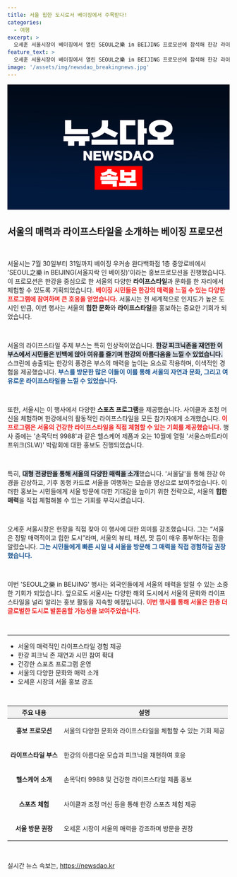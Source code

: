 ```yaml
---
title: 서울 힙한 도시로서 베이징에서 주목받다!
categories:
  - 여행
excerpt: >
  오세훈 서울시장이 베이징에서 열린 SEOUL之樂 in BEIJING 프로모션에 참석해 한강 라이프스타일을 체험했다. 한국의 매력을 직접 전하며, 서울의 자연과 스포츠를 한 자리에서 즐길 수 있는 기회를 제공했다.
feature_text: >
  오세훈 서울시장이 베이징에서 열린 SEOUL之樂 in BEIJING 프로모션에 참석해 한강 라이프스타일을 체험했다. 한국의 매력을 직접 전하며, 서울의 자연과 스포츠를 한 자리에서 즐길 수 있는 기회를 제공했다.
image: '/assets/img/newsdao_breakingnews.jpg'
---
```


<p><img src="/assets/img/newsdao_breakingnews.jpg" alt="implanttips 속보" /></p>

<h2 data-ke-size="size26">서울의 매력과 라이프스타일을 소개하는 베이징 프로모션</h2>

<p data-ke-size="size16">&nbsp;</p>

<p>서울시는 7월 30일부터 31일까지 베이징 우커송 완다백화점 1층 중앙로비에서 'SEOUL之樂 in BEIJING(서울지락 인 베이징)'이라는 홍보프로모션을 진행했습니다. 이 프로모션은 한강을 중심으로 한 서울의 다양한 <b>라이프스타일</b>과 문화를 한 자리에서 체험할 수 있도록 기획되었습니다. <b><span style="color: #ee2323;">베이징 시민들은 한강의 매력을 느낄 수 있는 다양한 프로그램에 참여하며 큰 호응을 얻었습니다.</span></b> 서울시는 전 세계적으로 인지도가 높은 도시인 만큼, 이번 행사는 서울의 <b>힙한 문화</b>와 <b>라이프스타일</b>을 홍보하는 중요한 기회가 되었습니다.</p>

<p data-ke-size="size16">&nbsp;</p>

<p>서울의 라이프스타일 주제 부스는 특히 인상적이었습니다. <b><span style="background-color: #21538527;">한강 피크닉존을 재연한 이 부스에서 시민들은 빈백에 앉아 여유를 즐기며 한강의 아름다움을 느낄 수 있었습니다.</span></b> 스크린에 송출되는 한강의 풍경은 부스의 매력을 높이는 요소로 작용하며, 이색적인 경험을 제공했습니다. <b><span style="color: #1a5490;">부스를 방문한 많은 이들이 이를 통해 서울의 자연과 문화, 그리고 여유로운 라이프스타일을 느낄 수 있었습니다.</span></b></p>

<p data-ke-size="size16">&nbsp;</p>

<p>또한, 서울시는 이 행사에서 다양한 <b>스포츠 프로그램</b>을 제공했습니다. 사이클과 조정 머신을 체험하며 한강에서의 활동적인 라이프스타일을 모든 참가자에게 소개했습니다. <b><span style="color: #ee2323;">이 프로그램은 서울의 건강한 라이프스타일을 직접 체험할 수 있는 기회를 제공했습니다.</span></b> 행사 중에는 '손목닥터 9988'과 같은 헬스케어 제품과 오는 10월에 열릴 '서울스마트라이프위크(SLW)' 박람회에 대한 홍보도 진행되었습니다. </p>

<p data-ke-size="size16">&nbsp;</p>

<p>특히, <b><span style="background-color: #21538527;">대형 전광판을 통해 서울의 다양한 매력을 소개</span></b>했습니다. '서울달'을 통해 한강 야경을 감상하고, 기후 동행 카드로 서울을 여행하는 모습을 영상으로 보여주었습니다. 이러한 홍보는 시민들에게 서울 방문에 대한 기대감을 높이기 위한 전략으로, 서울의 <b>힙한 매력</b>을 직접 체험해볼 수 있는 기회를 부각시켰습니다.</p>

<p data-ke-size="size16">&nbsp;</p>

<p>오세훈 서울시장은 현장을 직접 찾아 이 행사에 대한 의미를 강조했습니다. 그는 “서울은 정말 매력적이고 힙한 도시”라며, 서울의 뷰티, 패션, 맛 등이 매우 풍부하다는 점을 알렸습니다. <b><span style="color: #1a5490;">그는 시민들에게 빠른 시일 내 서울을 방문해 그 매력을 직접 경험하길 권장했습니다.</span></b></p>

<p data-ke-size="size16">&nbsp;</p>

<p>이번 'SEOUL之樂 in BEIJING' 행사는 외국인들에게 서울의 매력을 알릴 수 있는 소중한 기회가 되었습니다. 앞으로도 서울시는 다양한 해외 도시에서 서울의 문화와 라이프스타일을 널리 알리는 홍보 활동을 지속할 예정입니다. <b><span style="color: #ee2323;">이번 행사를 통해 서울은 한층 더 글로벌한 도시로 발돋움할 가능성을 보여주었습니다.</span></b></p>

<p data-ke-size="size16">&nbsp;</p>

<hr>

<ul>
    <li>서울의 매력적인 라이프스타일 경험 제공</li>
    <li>한강 피크닉 존 재연과 시민 참여 확대</li>
    <li>건강한 스포츠 프로그램 운영</li>
    <li>서울의 다양한 문화와 매력 소개</li>
    <li>오세훈 시장의 서울 홍보 강조</li>
</ul>

<p data-ke-size="size16">&nbsp;</p>

<table style="width: 100%;">
    <thead>
        <tr>
            <th style="text-align: center; background-color: #f2f2f2;">주요 내용</th>
            <th style="text-align: center; background-color: #f2f2f2;">설명</th>
        </tr>
    </thead>
    <tbody>
        <tr>
            <td style="text-align: center; height: 50px;"><b>홍보 프로모션</b></td>
            <td>서울의 다양한 문화와 라이프스타일을 체험할 수 있는 기회 제공</td>
        </tr>
        <tr>
            <td style="text-align: center; height: 50px;"><b>라이프스타일 부스</b></td>
            <td>한강의 아름다운 모습과 피크닉을 재현하여 호응</td>
        </tr>
        <tr>
            <td style="text-align: center; height: 50px;"><b>헬스케어 소개</b></td>
            <td>손목닥터 9988 및 건강한 라이프스타일 제품 홍보</td>
        </tr>
        <tr>
            <td style="text-align: center; height: 50px;"><b>스포츠 체험</b></td>
            <td>사이클과 조정 머신 등을 통해 한강 스포츠 체험 제공</td>
        </tr>
        <tr>
            <td style="text-align: center; height: 50px;"><b>서울 방문 권장</b></td>
            <td>오세훈 시장이 서울의 매력을 강조하며 방문을 권장</td>
        </tr>
    </tbody>
</table>

<p data-ke-size="size16">&nbsp;</p>
실시간 뉴스 속보는, <a href="https://newsdao.kr" rel="dofollow">https://newsdao.kr</a>


